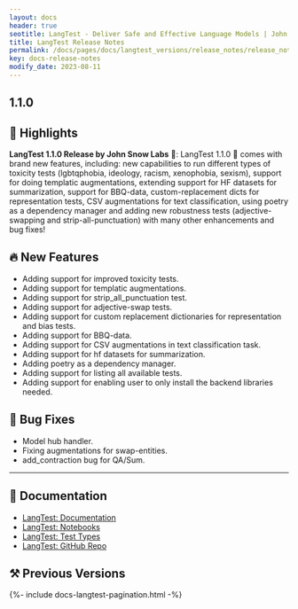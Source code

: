 ```yaml
---
layout: docs
header: true
seotitle: LangTest - Deliver Safe and Effective Language Models | John Snow Labs
title: LangTest Release Notes
permalink: /docs/pages/docs/langtest_versions/release_notes/release_notes_1_1_0
key: docs-release-notes
modify_date: 2023-08-11
---
```


<div class="h3-box" markdown="1">

## 1.1.0

## 📢 Highlights

**LangTest 1.1.0 Release by John Snow Labs** 🚀: LangTest 1.1.0 🚀 comes with brand new features, including: new capabilities to run different types of toxicity tests (lgbtqphobia, ideology, racism, xenophobia, sexism), support for doing templatic augmentations, extending support for HF datasets for summarization, support for BBQ-data, custom-replacement dicts for representation tests,  CSV augmentations for text classification, using poetry as a dependency manager and adding new robustness tests (adjective-swapping and strip-all-punctuation) with many other enhancements and bug fixes!

</div><div class="h3-box" markdown="1">

## 🔥 New Features

* Adding support for improved toxicity tests.
* Adding support for templatic augmentations.
* Adding support for strip_all_punctuation test.
* Adding support for adjective-swap tests.
* Adding support for custom replacement dictionaries for representation and bias tests.
* Adding support for BBQ-data.
* Adding support for CSV augmentations in text classification task.
* Adding support for hf datasets for summarization.
* Adding poetry as a dependency manager.
* Adding support for listing all available tests.
* Adding support for enabling user to only install the backend libraries needed.

## 🐛  Bug Fixes

* Model hub handler.
* Fixing augmentations for swap-entities.
* add_contraction bug for QA/Sum.

----------------
## 📖  Documentation

* [LangTest: Documentation](https://langtest.org/docs/pages/docs/install)
* [LangTest: Notebooks](https://langtest.org/docs/pages/tutorials/tutorials)
* [LangTest: Test Types](https://langtest.org/docs/pages/tests/test)
* [LangTest: GitHub Repo](https://github.com/JohnSnowLabs/langtest)

## ⚒️ Previous Versions

</div>
{%- include docs-langtest-pagination.html -%}
